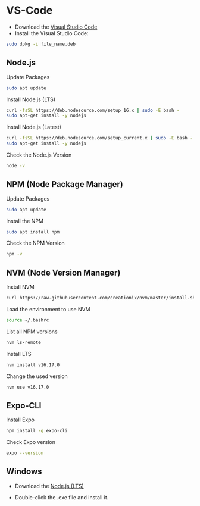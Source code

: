 # VS-Code

- Download the [Visual Studio Code](https://code.visualstudio.com/)
- Install the Visual Studio Code:
```sh
sudo dpkg -i file_name.deb
```

## Node.js

Update Packages
```sh
sudo apt update 
```

Install Node.js (LTS)
```sh
curl -fsSL https://deb.nodesource.com/setup_16.x | sudo -E bash -
sudo apt-get install -y nodejs
```

Install Node.js (Latest)
```sh
curl -fsSL https://deb.nodesource.com/setup_current.x | sudo -E bash -
sudo apt-get install -y nodejs
```
 
Check the Node.js Version
```sh
node -v 
```

## NPM (Node Package Manager)
Update Packages
```sh
sudo apt update 
```

Install the NPM
```sh
sudo apt install npm
```

Check the NPM Version
```sh
npm -v 
```


## NVM (Node Version Manager)
Install NVM
```sh
curl https://raw.githubusercontent.com/creationix/nvm/master/install.sh | bash 
```
Load the environment to use NVM
```sh
source ~/.bashrc
```
List all NPM versions
```sh
nvm ls-remote
```

Install LTS
```sh
nvm install v16.17.0
```
Change the used version
```sh
nvm use v16.17.0
```


## Expo-CLI
Install Expo
```sh
npm install -g expo-cli
```

Check Expo version
```sh
expo --version
```





## Windows

- Download the [Node.js (LTS)](https://nodejs.org/en/)

- Double-click the .exe file and install it.

